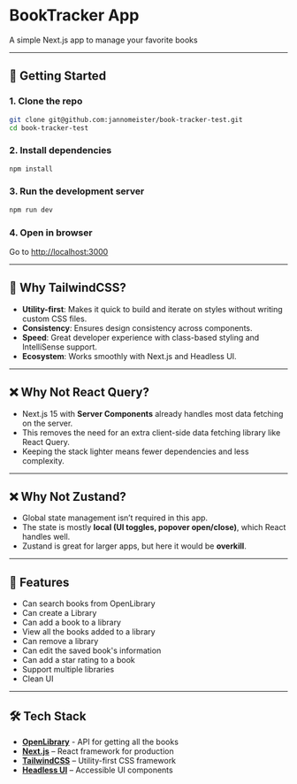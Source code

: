 # BookTracker App

A simple Next.js app to manage your favorite books

---

## 🚀 Getting Started

### 1. Clone the repo

```bash
git clone git@github.com:jannomeister/book-tracker-test.git
cd book-tracker-test
```

### 2. Install dependencies

```bash
npm install
```

### 3. Run the development server

```bash
npm run dev
```

### 4. Open in browser

Go to [http://localhost:3000](http://localhost:3000)

---

## 🎨 Why TailwindCSS?

- **Utility-first**: Makes it quick to build and iterate on styles without writing custom CSS files.
- **Consistency**: Ensures design consistency across components.
- **Speed**: Great developer experience with class-based styling and IntelliSense support.
- **Ecosystem**: Works smoothly with Next.js and Headless UI.

---

## ❌ Why Not React Query?

- Next.js 15 with **Server Components** already handles most data fetching on the server.
- This removes the need for an extra client-side data fetching library like React Query.
- Keeping the stack lighter means fewer dependencies and less complexity.

---

## ❌ Why Not Zustand?

- Global state management isn’t required in this app.
- The state is mostly **local (UI toggles, popover open/close)**, which React handles well.
- Zustand is great for larger apps, but here it would be **overkill**.

---

## 🚀 Features

- Can search books from OpenLibrary
- Can create a Library
- Can add a book to a library
- View all the books added to a library
- Can remove a library
- Can edit the saved book's information
- Can add a star rating to a book
- Support multiple libraries
- Clean UI

---

## 🛠️ Tech Stack

- **[OpenLibrary](https://openlibrary.org/developers/api)** - API for getting all the books
- **[Next.js](https://nextjs.org/)** – React framework for production
- **[TailwindCSS](https://tailwindcss.com/)** – Utility-first CSS framework
- **[Headless UI](https://headlessui.dev/)** – Accessible UI components
